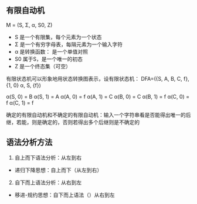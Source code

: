 ## 有限自动机
M = (S, Σ, α, S0, Z)

- S 是一个有限集，每个元素为一个状态
- Σ 是一个有穷字母表，每隔元素为一个输入字符
- α 是转换函数： 是一个单值对照
- S0 属于S，是一个唯一的初态
- Z 是一个终态集（可空）

有限状态机可以形象地用状态转换图表示，设有限状态机：
DFA=({S, A, B, C, f}, {1, 0} α, S, {f})

α(S, 0) = B
α(S, 1) = A
α(A, 0) = f
α(A, 1) = C
α(B, 0) = C
α(B, 1) = f
α(C, 0) = f
α(C, 1) = f


确定的有限自动机和不确定的有限自动机：输入一个字符串看是否能得出唯一的后继，若能，则是确定的，否则若得出多个后继则是不确定的


## 语法分析方法

1. 自上而下语法分析：从左到右 
  - 递归下降思想：自上而下（从左到右）
2. 自下而上语法分析：从右到左
  - 移进-规约思想：自下而上语法（）从右到左
